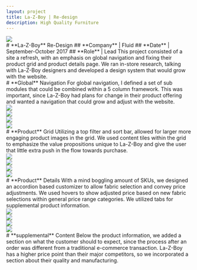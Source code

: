 ```yaml
---
layout: project
title: La-Z-Boy | Re-design
description: High Quality Furniture
---
```


<div class="order-flip">
<div class="two-thirds-tile"><a class="max" rel="group" href="header-1.jpg" ><img src="header-1.jpg" alt=" "/></a></div>
<div class="third-text" markdown="1">
# **La-Z-Boy** Re-Design
## **Company** | Fluid
## **Date** | September-October 2017
## **Role** | Lead
This project consisted of a site a refresh, with an emphasis on global navigation and fixing their product grid and product details page. We ran in-store research, talking with La-Z-Boy designers and developed a design system that would grow with the website.
</div>
</div>

<div class="full-text" markdown="1">
# **Global** Navigation
For global navigation, I defined a set of sub modules that could be combined within a 5 column framework. This was important, since La-Z-Boy had plans for change in their product offering and wanted a navigation that could grow and adjust with the website.
</div>

<div class="fourth-tile"><a class="max" rel="group" href="navigation-1.jpg" ><img src="navigation-1.jpg" alt=" "/></a></div>
<div class="fourth-tile"><a class="max" rel="group" href="navigation-2.jpg" ><img src="navigation-2.jpg" alt=" "/></a></div>
<div class="fourth-tile"><a class="max" rel="group" href="navigation-3.jpg" ><img src="navigation-3.jpg" alt=" "/></a></div>
<div class="fourth-tile"><a class="max" rel="group" href="navigation-4.jpg" ><img src="navigation-4.jpg" alt=" "/></a></div>

<div class="full-text" markdown="1">
# **Product** Grid
Utilizing a top filter and sort bar, allowed for larger more engaging product images in the grid. We used content tiles within the grid to emphasize the value propositions unique to La-Z-Boy and give the user that little extra push in the flow towards purchase.
</div>
<div class="fourth-tile"><a class="max" rel="group" href="product-grid-1.jpg" ><img src="product-grid-1.jpg" alt=" "/></a></div>
<div class="fourth-tile"><a class="max" rel="group" href="product-grid-2.jpg" ><img src="product-grid-2.jpg" alt=" "/></a></div>
<div class="fourth-tile"><a class="max" rel="group" href="product-grid-3.jpg" ><img src="product-grid-3.jpg" alt=" "/></a></div>
<div class="fourth-tile"><a class="max" rel="group" href="product-grid-4.jpg" ><img src="product-grid-4.jpg" alt=" "/></a></div>

<div class="third-text" markdown="1">
# **Product** Details
With a mind boggling amount of SKUs, we designed an accordion based customizer to allow fabric selection and convey price adjustments. We used hovers to show adjusted price based on new fabric selections within general price range categories. We utilized tabs for supplemental product information.
</div>
<div class="third-tile"><a class="max" rel="group" href="pdp-1.jpg" ><img src="pdp-1.jpg" alt=" "/></a></div>
<div class="third-tile"><a class="max" rel="group" href="pdp-2.jpg" ><img src="pdp-2.jpg" alt=" "/></a></div>


<div class="order-flip">
<div class="third-tile"><a class="max" rel="group" href="pdp-3.jpg" ><img src="pdp-3.jpg" alt=" "/></a></div>
<div class="third-tile"><a class="max" rel="group" href="pdp-4.jpg" ><img src="pdp-4.jpg" alt=" "/></a></div>
<div class="third-text" markdown="1">
# **supplemental** Content
Below the product information, we added a section on what the customer should to expect, since the process after an order was different from a traditional e-commerce transaction. La-Z-Boy has a higher price point than their major competitors, so we incorporated a section about their quality and manufacturing.
</div>
</div>
